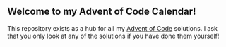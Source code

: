  Welcome to my Advent of Code Calendar!
---
This repository exists as a hub for all my [Advent of Code](adventofcode.com/2020) solutions.
I ask that you only look at any of the solutions if you have done them yourself! 

